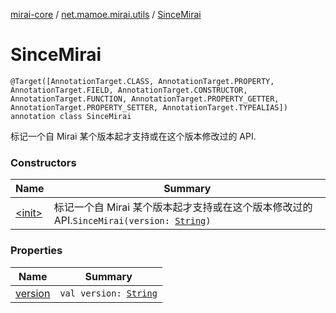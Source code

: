 [mirai-core](../../index.md) / [net.mamoe.mirai.utils](../index.md) / [SinceMirai](./index.md)

# SinceMirai

`@Target([AnnotationTarget.CLASS, AnnotationTarget.PROPERTY, AnnotationTarget.FIELD, AnnotationTarget.CONSTRUCTOR, AnnotationTarget.FUNCTION, AnnotationTarget.PROPERTY_GETTER, AnnotationTarget.PROPERTY_SETTER, AnnotationTarget.TYPEALIAS]) annotation class SinceMirai`

标记一个自 Mirai 某个版本起才支持或在这个版本修改过的 API.

### Constructors

| Name | Summary |
|---|---|
| [&lt;init&gt;](-init-.md) | 标记一个自 Mirai 某个版本起才支持或在这个版本修改过的 API.`SinceMirai(version: `[`String`](https://kotlinlang.org/api/latest/jvm/stdlib/kotlin/-string/index.html)`)` |

### Properties

| Name | Summary |
|---|---|
| [version](version.md) | `val version: `[`String`](https://kotlinlang.org/api/latest/jvm/stdlib/kotlin/-string/index.html) |
